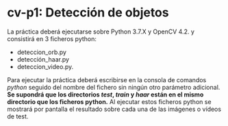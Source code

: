 # cv-p1: Detección de objetos

La práctica deberá ejecutarse sobre Python 3.7.X y OpenCV 4.2. y consistirá en 3 ficheros python:
- deteccion_orb.py
- detección_haar.py
- deteccion_video.py.

Para ejecutar la práctica deberá escribirse en la consola de comandos *python* seguido del nombre del
fichero sin ningún otro parámetro adicional. **Se supondrá que los directorios *test*, *train* y *haar* están en
el mismo directorio que los ficheros python.** Al ejecutar estos ficheros python se mostrará por pantalla
el resultado sobre cada una de las imágenes o vídeos de test.
